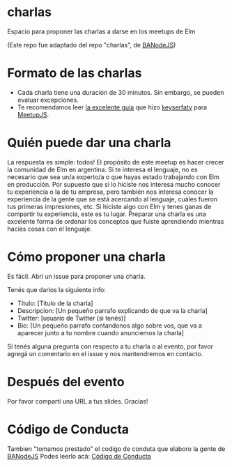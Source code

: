 # charlas

Espacio para proponer las charlas a darse en los meetups de Elm 

(Este repo fue adaptado del repo "charlas", de [BANodeJS](https://github.com/banodejs/charlas))

# Formato de las charlas
- Cada charla tiene una duración de 30 minutos. Sin embargo, se pueden evaluar excepciones.
- Te recomendamos leer [la excelente guia](https://github.com/meetupjs-ar/guias) que hizo [keyserfaty](https://github.com/keyserfaty) para [MeetupJS](https://github.com/meetupjs-ar). 

# Quién puede dar una charla
La respuesta es simple: todos! El propósito de este meetup es hacer crecer la comunidad de Elm en argentina. Si te interesa el lenguaje, no es necesario que sea un/a experto/a o que hayas estado trabajando con Elm en producción. Por supuesto que si lo hiciste nos interesa mucho conocer tu experiencia o la de tu empresa, pero también nos interesa conocer la experiencia de la gente que se está acercando al lenguaje, cuáles fueron tus primeras impresiones, etc. Si hiciste algo con Elm y tenes ganas de compartir tu experiencia, este es tu lugar. Preparar una charla es una excelente forma de ordenar los conceptos que fuiste aprendiendo mientras hacías cosas con el lenguaje.

# Cómo proponer una charla
Es fácil. Abrí un issue para proponer una charla.

Tenés que darlos la siguiente info:
- Título: [Título de la charla]
- Descripcion: [Un pequeño parrafo explicando de que va la charla]
- Twitter: [usuario de Twitter (si tenés)]
- Bio: [Un pequeño parrafo contandonos algo sobre vos, que va a aparecer junto a tu nombre cuando anunciemos la charla]

Si tenés alguna pregunta con respecto a tu charla o al evento, por favor agregá un comentario en el issue y nos mantendremos en contacto.

# Después del evento
Por favor compartí una URL a tus slides.
Gracias!

# Código de Conducta
Tambien "tomamos prestado" el codigo de conduta que elaboro la gente de [BANodeJS](https://github.com/banodejs)
Podes leerlo acá: [Código de Conducta](https://github.com/baireselm/charlas/blob/master/CONDUCT.md)
